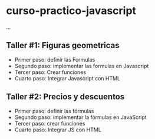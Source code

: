 # curso-practico-javascript

...

## Taller #1: Figuras geometricas

- Primer paso: definir las Formulas
- Segundo paso: implementar las formulas en Javascript
- Tercer paso: Crear funciones
- Cuarto paso: Integrar Javascript con HTML

## Taller #2: Precios y descuentos

- Primer paso: definir las fórmulas
- Segundo paso: implementar la fórmulas en JavaScript 
- Tercer paso: crear funciones
- Cuarto paso: Integrar JS con HTML
